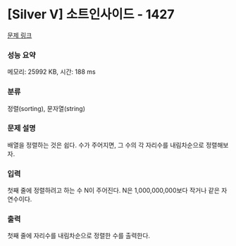 # [Silver V] 소트인사이드 - 1427 

[문제 링크](https://www.acmicpc.net/problem/1427) 

### 성능 요약

메모리: 25992 KB, 시간: 188 ms

### 분류

정렬(sorting), 문자열(string)

### 문제 설명

<p style="user-select: auto;">배열을 정렬하는 것은 쉽다. 수가 주어지면, 그 수의 각 자리수를 내림차순으로 정렬해보자.</p>

### 입력 

 <p style="user-select: auto;">첫째 줄에 정렬하려고 하는 수 N이 주어진다. N은 1,000,000,000보다 작거나 같은 자연수이다.</p>

### 출력 

 <p style="user-select: auto;">첫째 줄에 자리수를 내림차순으로 정렬한 수를 출력한다.</p>

